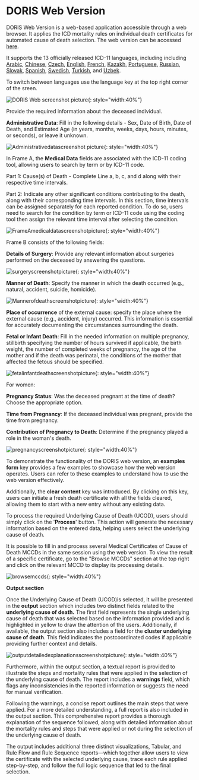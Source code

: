 # DORIS Web Version

DORIS Web Version is a web-based application accessible through a web browser. It applies the ICD mortality rules on individual death certificates for automated cause of death selection. The web version can be accessed [here](https://icd.who.int/doris/workspace/en). 

It supports the 13 officially released ICD-11 languages, including including [Arabic](https://icd.who.int/doris/ar), [Chinese](https://icd.who.int/doris/zh), [Czech](https://icd.who.int/doris/cs), [English](https://icd.who.int/doris/en), [French](https://icd.who.int/doris/fr), [Kazakh](https://icd.who.int/doris/kk), [Portuguese](https://icd.who.int/doris/pt), [Russian](https://icd.who.int/doris/ru),
 [Slovak](https://icd.who.int/doris/sk), [Spanish](https://icd.who.int/doris/es), [Swedish](https://icd.who.int/doris/sv), [Turkish](https://icd.who.int/doris/tr), and [Uzbek](https://icd.who.int/doris/uz). 

To switch between languages use the language key at the top right corner of the sreen. 

![DORIS Web screenshot picture ](img/DORISwebjune25.png){: style="width:40%"}

Provide the required information about the deceased individual.

**Administrative Data**: Fill in the following details - Sex, Date of Birth, Date of Death, and Estimated Age (in years, months, weeks, days, hours, minutes, or seconds), or leave it unknown.

![Administrativedatascreenshot picture ](img/administrativedatascreenshotupdated.png){: style="width:40%"}

In Frame A, the **Medical Data** fields are associated with the ICD-11 coding tool, allowing users to search by term or by ICD-11 code.

Part 1: Cause(s) of Death - Complete Line a, b, c, and d along with their respective time intervals. 

Part 2:  Indicate any other significant conditions contributing to the death, along with their corresponding time intervals. In this section, time intervals can be assigned separately for each reported condition. To do so, users need to search for the condition by term or ICD-11 code using the coding tool then assign the relevant time interval after selecting the condition.

![FrameAmedicaldatascreenshotpicture ](img/FrameAmedicaldatascreenshotupdated.png){: style="width:40%"}

Frame B consists of the following fields:

**Details of Surgery**: Provide any relevant information about surgeries performed on the deceased by answering the questions.

![surgeryscreenshotpicture ](img/surgeryandautopsyscreenshot.png){: style="width:40%"}

**Manner of Death**: Specify the manner in which the death occurred (e.g., natural, accident, suicide, homicide).

![Mannerofdeathscreenshotpicture ](img/manneofdeathscreenshotupdated.png){: style="width:40%"}

**Place of occurrence** of the external cause: specify the place where the external cause (e.g., accident, injury) occurred. This information is essential for accurately documenting the circumstances surrounding the death.

**Fetal or Infant Death**: Fill in the needed information on multiple pregnancy, stillbirth specifying the number of hours survived if applicable, the birth weight, the number of completed weeks of pregnancy, the age of the mother and if the death was perinatal, the conditions of the mother that affected the fetous should be specified. 

![fetalinfantdeathscreenshotpicture ](img/fetalinfantdeathscreenshotupdated.png){: style="width:40%"}

For women: 

**Pregnancy Status**: Was the deceased pregnant at the time of death? Choose the appropriate option. 

**Time from Pregnancy**: If the deceased individual was pregnant, provide the time from pregnancy.

**Contribution of Pregnancy to Death**: Determine if the pregnancy played a role in the woman's death. 

![pregnancyscreenshotpicture ](img/pregnancyscreenshotupdated.png){: style="width:40%"}

To demonstrate the functionality of the DORIS web version, an **examples form** key provides a few examples to showcase how the web version operates. Users can refer to these examples to understand how to use the web version effectively.

Additionally, the **clear content** key was introduced. By clicking on this key, users can initiate a fresh death certificate with all the fields cleared, allowing them to start with a new entry without any existing data.

To process the required Underlying Cause of Death (UCOD), users should simply click on the '**Process**' button. This action will generate the necessary information based on the entered data, helping users select the underlying cause of death.

It is possible to fill in and process several Medical Certificates of Cause of Death MCCDs in the same session using the web version. To view the result of a specific certificate, go to the "Browse MCCDs" section at the top right and click on the relevant MCCD to display its processing details.

![browsemccds](img/browsemccds.png){: style="width:40%"}

**Output section** 

Once the Underlying Cause of Death (UCOD)is selected, it will be presented in the **output** section which includes two distinct fields related to the **underlying cause of death.** The first field represents the single underlying cause of death that was selected based on the information provided and is highlighted in yellow to draw the attention of the users. Additionally, if available, the output section also includes a field for the **cluster underlying cause of death**. This field indicates the postcoordinated codes if applicable providing further context and details. 

![outputdetailedexplanationsscreenshotpicture ](img/outputdetailedexplanationscreenshot.png){: style="width:40%"}

Furthermore, within the output section, a textual report is provided to illustrate the steps and mortality rules that were applied in the selection of the underlying cause of death. 
The report includes a **warnings** field, which flags any inconsistencies in the reported information or suggests the need for manual verification. 

Following the warnings, a concise report outlines the main steps that were applied. For a more detailed understanding, a full report is also included in the output section. This comprehensive report provides a thorough explanation of the sequence followed, along with detailed information about the mortality rules and steps that were applied or not during the selection of the underlying cause of death.

The output includes additional three distinct visualizations, Tabular, and Rule Flow and Rule Sequence reports—which together allow users to view the certificate with the selected underlying cause, trace each rule applied step-by-step, and follow the full logic sequence that led to the final selection.

